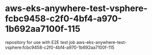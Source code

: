 # aws-eks-anywhere-test-vsphere-fcbc9458-c2f0-4bf4-a970-1b692aa7100f-115
repository for use with E2E test job aws-eks-anywhere-test-vsphere:fcbc9458-c2f0-4bf4-a970-1b692aa7100f-115
